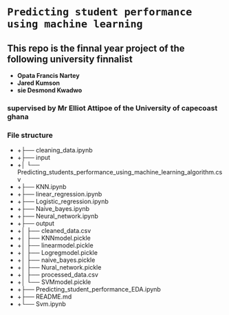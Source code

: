 # `Predicting student performance using machine learning`

## This repo is the finnal year project of the following university finnalist 
* **Opata Francis Nartey**
* **Jared Kumson**
* **sie Desmond Kwadwo**
### supervised by **Mr Elliot Attipoe** of the University of capecoast ghana


### File structure

- +├── cleaning_data.ipynb
- +├── input
- +│   └── Predicting_students_performance_using_machine_learning_algorithm.csv
- +├── KNN.ipynb
- +├── linear_regression.ipynb
- +├── Logistic_regression.ipynb
- +├── Naive_bayes.ipynb
- +├── Neural_network.ipynb
- +├── output
- +│   ├── cleaned_data.csv
- +│   ├── KNNmodel.pickle
- +│   ├── linearmodel.pickle
- +│   ├── Logregmodel.pickle
- +│   ├── naive_bayes.pickle
- +│   ├── Nural_network.pickle
- +│   ├── processed_data.csv
- +│   └── SVMmodel.pickle
- +├── Predicting_student_performance_EDA.ipynb
- +├── README.md
- +└── Svm.ipynb


